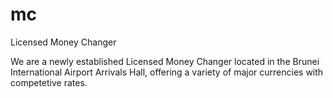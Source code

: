 # mc
Licensed Money Changer

We are a newly established Licensed Money Changer located in the Brunei International Airport Arrivals Hall, offering a variety of major currencies with competetive rates.
